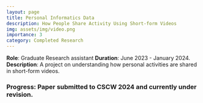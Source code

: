 ```yaml
---
layout: page
title: Personal Informatics Data
description: How People Share Activity Using Short-form Videos
img: assets/img/video.png
importance: 3
category: Completed Research
---
```


**Role**: Graduate Research assistant
**Duration**: June 2023 - January 2024.  
**Description**: A project on understanding how personal activities are shared in short-form videos.

### Progress: Paper submitted to CSCW 2024 and currently under revision.
